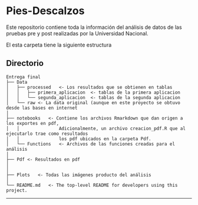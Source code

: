 # Pies-Descalzos

Este repositorio contiene toda la información del análisis de datos de las pruebas pre y post realizadas por la Universidad Nacional. 

El esta carpeta tiene la siguiente estructura

## Directorio

    Entrega final
	├── Data
	│	├── processed	<- Los resultados que se obtienen en tablas
	│	│	├── primera_aplicacion	<- tablas de la primera aplicacion
	│	│	└── segunda_aplicacion	<- tablas de la segunda aplicacion
	│	└── raw	<- La data original (aunque en este proyecto se obtuvo desde las bases en internet
	│
	├── notebooks	<- Contiene los archivos Rmarkdown que dan origen a los exportes en pdf,
	│	│               Adicionalmente, un archivo creacion_pdf.R que al ejecutarlo trae como resultados
	│	│               los pdf ubicados en la carpeta Pdf.
	│	└── Functions	<- Archivos de las funciones creadas para el análisis
	│
	├── Pdf	<- Resultados en pdf
	│
	│
	├── Plots	<- Todas las imágenes producto del análisis
	│
	└── README.md	<- The top-level README for developers using this project.

---
